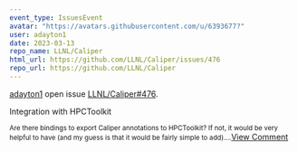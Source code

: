 ```yaml
---
event_type: IssuesEvent
avatar: "https://avatars.githubusercontent.com/u/6393677?"
user: adayton1
date: 2023-03-13
repo_name: LLNL/Caliper
html_url: https://github.com/LLNL/Caliper/issues/476
repo_url: https://github.com/LLNL/Caliper
---
```


<a href='https://github.com/adayton1' target='_blank'>adayton1</a> open issue <a href='https://github.com/LLNL/Caliper/issues/476' target='_blank'>LLNL/Caliper#476</a>.

<p>Integration with HPCToolkit</p><small>Are there bindings to export Caliper annotations to HPCToolkit? If not, it would be very helpful to have (and my guess is that it would be fairly simple to add)....</small><a href='https://github.com/LLNL/Caliper/issues/476' target='_blank'>View Comment</a>
